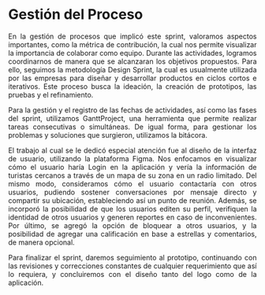 <h1>Gestión del Proceso</h1>
<p align="justify">
En la gestión de procesos que implicó este sprint, valoramos aspectos importantes, como la métrica de contribución, la cual nos permite visualizar la importancia de colaborar como equipo. Durante las actividades, logramos coordinarnos de manera que se alcanzaran los objetivos propuestos. Para ello, seguimos la metodología Design Sprint, la cual es usualmente utilizada por las empresas para diseñar y desarrollar productos en ciclos cortos e iterativos. Este proceso busca la ideación, la creación de prototipos, las pruebas y el refinamiento.
</p>
<p align="justify">
Para la gestión y el registro de las fechas de actividades, así como las fases del sprint, utilizamos GanttProject, una herramienta que permite realizar tareas consecutivas o simultáneas. De igual forma, para gestionar los problemas y soluciones que surgieron, utilizamos la bitácora.
</p>
<p align="justify">
El trabajo al cual se le dedicó especial atención fue al diseño de la interfaz de usuario, utilizando la plataforma Figma. Nos enfocamos en visualizar cómo el usuario haría Login en la aplicación y vería la información de turistas cercanos a través de un mapa de su zona en un radio limitado. Del mismo modo, consideramos cómo el usuario contactaría con otros usuarios, pudiendo sostener conversaciones por mensaje directo y compartir su ubicación, estableciendo así un punto de reunión. Además, se incorporó la posibilidad de que los usuarios editen su perfil, verifiquen la identidad de otros usuarios y generen reportes en caso de inconvenientes. Por último, se agregó la opción de bloquear a otros usuarios, y la posibilidad de agregar una calificación en base a estrellas y comentarios, de manera opcional.
</p>
<p align="justify">
Para finalizar el sprint, daremos seguimiento al prototipo, continuando con las revisiones y correcciones constantes de cualquier requerimiento que así lo requiera, y concluiremos con el diseño tanto del logo como de la aplicación.
  </p>
